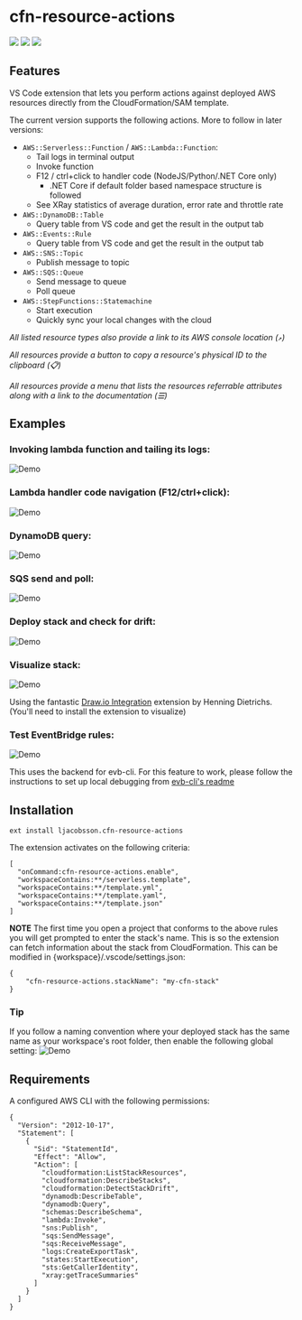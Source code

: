 # cfn-resource-actions
[![](https://vsmarketplacebadge.apphb.com/version-short/https://marketplace.visualstudio.com/items?itemName=ljacobsson.cfn-resource-actions.svg)](https://marketplace.visualstudio.com/items?itemName=https://marketplace.visualstudio.com/items?itemName=ljacobsson.cfn-resource-actions)
[![](https://vsmarketplacebadge.apphb.com/downloads-short/ljacobsson.svg)](https://marketplace.visualstudio.com/items?itemName=https://marketplace.visualstudio.com/items?itemName=ljacobsson.cfn-resource-actions)
[![](https://vsmarketplacebadge.apphb.com/installs/https://marketplace.visualstudio.com/items?itemName=ljacobsson.cfn-resource-actions.svg)](https://marketplace.visualstudio.com/items?itemName=https://marketplace.visualstudio.com/items?itemName=ljacobsson.cfn-resource-actions)

## Features

VS Code extension that lets you perform actions against deployed AWS resources directly from the CloudFormation/SAM template.

The current version supports the following actions. More to follow in later versions:

* `AWS::Serverless::Function` / `AWS::Lambda::Function`:
  * Tail logs in terminal output
  * Invoke function
  * F12 / ctrl+click to handler code (NodeJS/Python/.NET Core only)
    * .NET Core if default folder based namespace structure is followed
  * See XRay statistics of average duration, error rate and throttle rate
* `AWS::DynamoDB::Table`
  * Query table from VS code and get the result in the output tab
* `AWS::Events::Rule`
  * Query table from VS code and get the result in the output tab
* `AWS::SNS::Topic`
  * Publish message to topic
* `AWS::SQS::Queue`
  * Send message to queue
  * Poll queue
* `AWS::StepFunctions::Statemachine`
  * Start execution
  * Quickly sync your local changes with the cloud

_All listed resource types also provide a link to its AWS console location (`↗`)_

_All resources provide a button to copy a resource's physical ID to the clipboard (📋)_

_All resources provide a menu that lists the resources referrable attributes along with a link to the documentation (☰)_

## Examples

### Invoking lambda function and tailing its logs:
![Demo](images/example-lambda.gif)

### Lambda handler code navigation (F12/ctrl+click):
![Demo](images/example-f12.gif)

### DynamoDB query:
![Demo](images/example-dynamodb.gif)

### SQS send and poll:
![Demo](images/example-sqs.gif)

### Deploy stack and check for drift:
![Demo](images/example-deploy.gif)

### Visualize stack:
![Demo](images/example-visualize.gif)

Using the fantastic [Draw.io Integration](https://marketplace.visualstudio.com/items?itemName=hediet.vscode-drawio) extension by Henning Dietrichs. (You'll need to install the extension to visualize)

### Test EventBridge rules:
![Demo](images/example-events.gif)

This uses the backend for evb-cli. For this feature to work, please follow the instructions to set up local debugging from [evb-cli's readme](https://github.com/mhlabs/evb-cli/blob/master/README.md#local-debugging)

## Installation
`ext install ljacobsson.cfn-resource-actions`

The extension activates on the following criteria:
```
[
  "onCommand:cfn-resource-actions.enable",
  "workspaceContains:**/serverless.template",
  "workspaceContains:**/template.yml",
  "workspaceContains:**/template.yaml",
  "workspaceContains:**/template.json"
]
```

**NOTE**
The first time you open a project that conforms to the above rules you will get prompted to enter the stack's name. This is so the extension can fetch information about the stack from CloudFormation. This can be modified in {workspace}/.vscode/settings.json:
```
{
    "cfn-resource-actions.stackName": "my-cfn-stack"
}
```

### Tip
If you follow a naming convention where your deployed stack has the same name as your workspace's root folder, then enable the following global setting:
![Demo](images/settings.png)


## Requirements

A configured AWS CLI with the following permissions: 
```
{
  "Version": "2012-10-17",
  "Statement": [
    {
      "Sid": "StatementId",
      "Effect": "Allow",
      "Action": [
        "cloudformation:ListStackResources",
        "cloudformation:DescribeStacks",
        "cloudformation:DetectStackDrift",
        "dynamodb:DescribeTable",
        "dynamodb:Query",
        "schemas:DescribeSchema",
        "lambda:Invoke",
        "sns:Publish",
        "sqs:SendMessage",
        "sqs:ReceiveMessage",
        "logs:CreateExportTask",
        "states:StartExecution",
        "sts:GetCallerIdentity",
        "xray:getTraceSummaries"
      ]
    }
  ]
}
```
